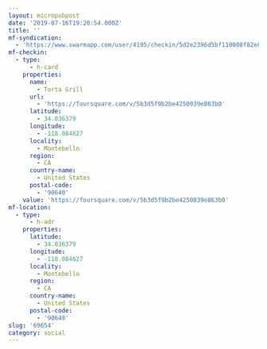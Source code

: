 ```yaml
---
layout: micropubpost
date: '2019-07-16T19:20:54.000Z'
title: ''
mf-syndication:
  - 'https://www.swarmapp.com/user/4195/checkin/5d2e2396d5bf110008f82e88'
mf-checkin:
  - type:
      - h-card
    properties:
      name:
        - Torta Grill
      url:
        - 'https://foursquare.com/v/5b3d5f9b2be4250039e863b0'
      latitude:
        - 34.036379
      longitude:
        - -118.084627
      locality:
        - Montebello
      region:
        - CA
      country-name:
        - United States
      postal-code:
        - '90640'
    value: 'https://foursquare.com/v/5b3d5f9b2be4250039e863b0'
mf-location:
  - type:
      - h-adr
    properties:
      latitude:
        - 34.036379
      longitude:
        - -118.084627
      locality:
        - Montebello
      region:
        - CA
      country-name:
        - United States
      postal-code:
        - '90640'
slug: '69654'
category: social
---
```

